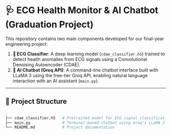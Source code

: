 # 🩺 ECG Health Monitor & AI Chatbot (Graduation Project)

This repository contains two main components developed for our final-year engineering project:

1. **🧠 ECG Classifier**: A deep learning model (`cdae_classifier.h5`) trained to detect health anomalies from ECG signals using a Convolutional Denoising Autoencoder (CDAE).
2. **💬 AI Chatbot (Groq API)**: A command-line chatbot interface built with LLaMA 3 using the free-tier Groq API, enabling natural language interaction with an AI assistant (`main.py`).

---

## 📁 Project Structure

```bash
.
├── cdae_classifier.h5   # Pretrained model for ECG signal classification
├── main.py              # Terminal-based chatbot using Groq's LLaMA 3 API
└── README.md            # Project documentation
